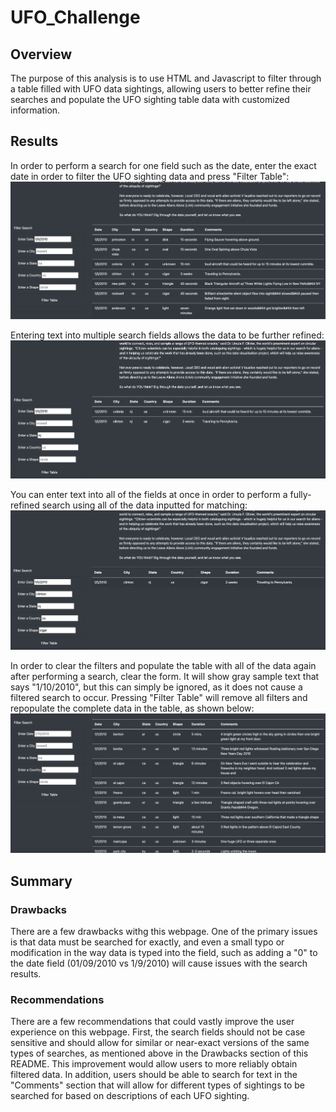 # UFO_Challenge

## Overview

The purpose of this analysis is to use HTML and Javascript to filter through a table filled with UFO data sightings, allowing users to better refine their searches and populate the UFO sighting table data with customized information. 


## Results

In order to perform a search for one field such as the date, enter the exact date in order to filter the UFO sighting data and press "Filter Table":
![UFODataFilter1](https://github.com/tylerfallon/UFO_Challenge/blob/main/static/images/ufo2date.png?raw=true)

Entering text into multiple search fields allows the data to be further refined:
![UFODataFilter3](https://github.com/tylerfallon/UFO_Challenge/blob/main/static/images/ufo3multi.png?raw=true)

You can enter text into all of the fields at once in order to perform a fully-refined search using all of the data inputted for matching:
![UFODataFilter4](https://github.com/tylerfallon/UFO_Challenge/blob/main/static/images/ufo4all.png?raw=true)


In order to clear the filters and populate the table with all of the data again after performing a search, clear the form. It will show gray sample text that says "1/10/2010", but this can simply be ignored, as it does not cause a filtered search to occur. Pressing "Filter Table" will remove all filters and repopulate the complete data in the table, as shown below:
![UFODataFilter2](https://github.com/tylerfallon/UFO_Challenge/blob/main/static/images/ufo1empty.png?raw=true)


## Summary

### Drawbacks 

There are a few drawbacks withg this webpage. One of the primary issues is that data must be searched for exactly, and even a small typo or modification in the way data is typed into the field, such as adding a "0" to the date field (01/09/2010 vs 1/9/2010) will cause issues with the search results. 

### Recommendations 

There are a few recommendations that could vastly improve the user experience on this webpage. First, the search fields should not be case sensitive and should allow for similar or near-exact versions of the same types of searches, as mentioned above in the Drawbacks section of this README. This improvement would allow users to more reliably obtain filtered data. In addition, users should be able to search for text in the "Comments" section that will allow for different types of sightings to be searched for based on descriptions of each UFO sighting. 

